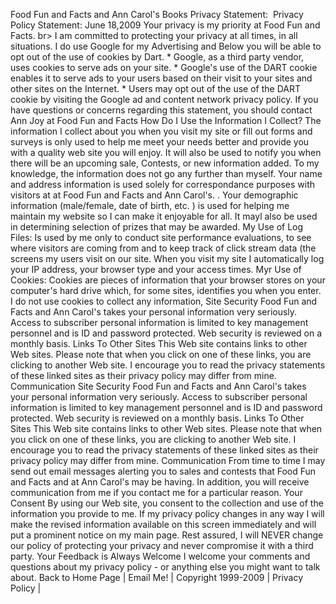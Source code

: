 Food Fun and Facts and Ann Carol's Books Privacy Statement:  Privacy Policy Statement: June 18,2009 Your privacy is my priority at Food Fun and Facts. br> I am committed to protecting your privacy at all times, in all situations. I do use Google for my Advertising and Below you will be able to opt out of the use of cookies by Dart. \* Google, as a third party vendor, uses cookies to serve ads on your site. \* Google's use of the DART cookie enables it to serve ads to your users based on their visit to your sites and other sites on the Internet. \* Users may opt out of the use of the DART cookie by visiting the Google ad and content network privacy policy. If you have questions or concerns regarding this statement, you should contact Ann Joy at Food Fun and Facts How Do I Use the Information I Collect? The information I collect about you when you visit my site or fill out forms and surveys is only used to help me meet your needs better and provide you with a quality web site you will enjoy. It will also be used to notify you when there will be an upcoming sale, Contests, or new information added. To my knowledge, the information does not go any further than myself. Your name and address information is used solely for correspondance purposes with visitors at at Food Fun and Facts and Ann Carol's. . Your demographic information (male/female, date of birth, etc. ) is used for helping me maintain my website so I can make it enjoyable for all. It mayl also be used in determining selection of prizes that may be awarded. My Use of Log Files: Is used by me only to conduct site performance evaluations, to see where visitors are coming from and to keep track of click stream data (the screens my users visit on our site. When you visit my site I automatically log your IP address, your browser type and your access times. Myr Use of Cookies: Cookies are pieces of information that your browser stores on your computer's hard drive which, for some sites, identifies you when you enter. I do not use cookies to collect any information, Site Security Food Fun and Facts and Ann Carol's takes your personal information very seriously. Access to subscriber personal information is limited to key management personnel and is ID and password protected. Web security is reviewed on a monthly basis. Links To Other Sites This Web site contains links to other Web sites. Please note that when you click on one of these links, you are clicking to another Web site. I encourage you to read the privacy statements of these linked sites as their privacy policy may differ from mine. Communication Site Security Food Fun and Facts and Ann Carol's takes your personal information very seriously. Access to subscriber personal information is limited to key management personnel and is ID and password protected. Web security is reviewed on a monthly basis. Links To Other Sites This Web site contains links to other Web sites. Please note that when you click on one of these links, you are clicking to another Web site. I encourage you to read the privacy statements of these linked sites as their privacy policy may differ from mine. Communication From time to time I may send out email messages alerting you to sales and contests that Food Fun and Facts and at Ann Carol's may be having. In addition, you will receive communication from me if you contact me for a particular reason. Your Consent By using our Web site, you consent to the collection and use of the information you provide to me. If my privacy policy changes in any way I will make the revised information available on this screen immediately and will put a prominent notice on my main page. Rest assured, I will NEVER change our policy of protecting your privacy and never compromise it with a third party. Your Feedback is Always Welcome I welcome your comments and questions about my privacy policy - or anything else you might want to talk about. Back to Home Page | Email Me! | Copyright 1999-2009 | Privacy Policy |